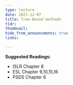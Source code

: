 ```yaml
---
type: lecture
date: 2021-12-07
title: Tree-Based methods
tldr: 
thumbnail: 
hide_from_announcments: true
links: 

---
```

**Suggested Readings:**
- ISLR Chapter 8
- ESL Chapter 9,10,15,16
- PSDS Chapter 6
